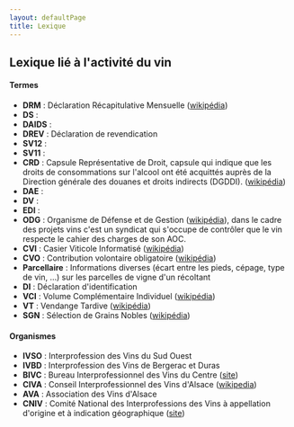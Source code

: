 ```yaml
---
layout: defaultPage
title: Lexique
---
```


## Lexique lié à l'activité du vin

#### Termes

* **DRM** : Déclaration Récapitulative Mensuelle ([wikipédia](https://fr.wikipedia.org/wiki/D%C3%A9claration_r%C3%A9capitulative_mensuelle))
* **DS** :
* **DAIDS** :
* **DREV** : Déclaration de revendication
* **SV12** :
* **SV11** :
* **CRD** : Capsule Représentative de Droit, capsule qui indique que les droits de consommations sur l'alcool ont été acquittés auprès de la Direction générale des douanes et droits indirects (DGDDI). ([wikipédia](https://fr.wikipedia.org/wiki/Capsule_CRD))
* **DAE** :
* **DV** :
* **EDI** :
* **ODG** : Organisme de Défense et de Gestion ([wikipédia](https://fr.wikipedia.org/wiki/Organisme_de_d%C3%A9fense_et_de_gestion)), dans le cadre des projets vins c'est un syndicat qui s'occupe de contrôler que le vin respecte le cahier des charges de son AOC.
* **CVI** : Casier Viticole Informatisé ([wikipédia](https://fr.wikipedia.org/wiki/Casier_viticole_informatis%C3%A9))
* **CVO** : Contribution volontaire obligatoire ([wikipédia](https://fr.wikipedia.org/wiki/Contribution_volontaire_obligatoire))
* **Parcellaire** : Informations diverses (écart entre les pieds, cépage, type de vin, …) sur les parcelles de vigne d'un récoltant
* **DI** : Déclaration d'identification
* **VCI** : Volume Complémentaire Individuel ([wikipédia](https://fr.wikipedia.org/wiki/Rendement_viticole#Volume_compl%C3%A9mentaire_individuel))
* **VT** : Vendange Tardive ([wikipédia](https://fr.wikipedia.org/wiki/Vendanges_tardives))
* **SGN** : Sélection de Grains Nobles ([wikipédia](https://fr.wikipedia.org/wiki/S%C3%A9lection_de_grains_nobles))

#### Organismes

* **IVSO** : Interprofession des Vins du Sud Ouest
* **IVBD** : Interprofession des Vins de Bergerac et Duras
* **BIVC** : Bureau Interprofessionnel des Vins du Centre  ([site](http://www.vins-centre-loire.com))
* **CIVA** : Conseil Interprofessionnel des Vins d'Alsace ([wikipedia](https://fr.wikipedia.org/wiki/Conseil_Interprofessionnel_des_Vins_d%27Alsace))
* **AVA** : Association des Vins d'Alsace
* **CNIV** : Comité National des Interprofessions des Vins à appellation d'origine et à indication géographique ([site](https://www.intervin.fr/))
